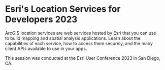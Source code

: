 # Esri's Location Services for Developers 2023
ArcGIS location services are web services hosted by Esri that you can use to build mapping and spatial analysis applications. Learn about the capabilities of each service, how to access them securely, and the many client APIs available to use in your apps.

This session was conducted at the Esri User Conference 2023 in San Diego, CA.
